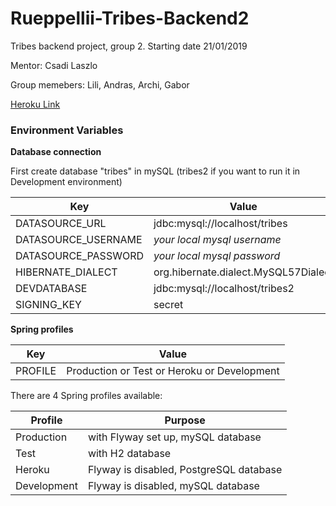 # Rueppellii-Tribes-Backend2
Tribes backend project, group 2. Starting date 21/01/2019

Mentor: Csadi Laszlo

Group memebers: Lili, Andras, Archi, Gabor

[Heroku Link](https://tribezzz.herokuapp.com/)

### Environment Variables

**Database connection**

First create database "tribes" in mySQL (tribes2 if you want to run it in Development environment)

| Key | Value |
| --- | ----- | 
|DATASOURCE_URL | jdbc:mysql://localhost/tribes |
|DATASOURCE_USERNAME | *your local mysql username* |
|DATASOURCE_PASSWORD | *your local mysql password* |
|HIBERNATE_DIALECT | org.hibernate.dialect.MySQL57Dialect |
|DEVDATABASE | jdbc:mysql://localhost/tribes2 |
|SIGNING_KEY | secret |

**Spring profiles**

| Key | Value |
| --- | ----- | 
|PROFILE | Production or Test or Heroku or Development |

There are 4 Spring profiles available: 

| Profile | Purpose |
| ------- | ------- |
|Production | with Flyway set up, mySQL database |
|Test | with H2 database |
|Heroku | Flyway is disabled, PostgreSQL database |
|Development | Flyway is disabled, mySQL database |